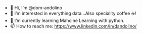 - 👋 Hi, I’m @dom-andolino
- 👀 I’m interested in everything data...Also speciality coffee ☕!
- 🌱 I’m currently learning Mahcine Learning with python.
- 📫 How to reach me: https://www.linkedin.com/in/dandolino/

<!---
dom-andolino/dom-andolino is a ✨ special ✨ repository because its `README.md` (this file) appears on your GitHub profile.
You can click the Preview link to take a look at your changes.
--->
